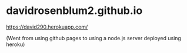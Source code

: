 # davidrosenblum2.github.io

https://david290.herokuapp.com/

(Went from using github pages to using a node.js server deployed using heroku)

